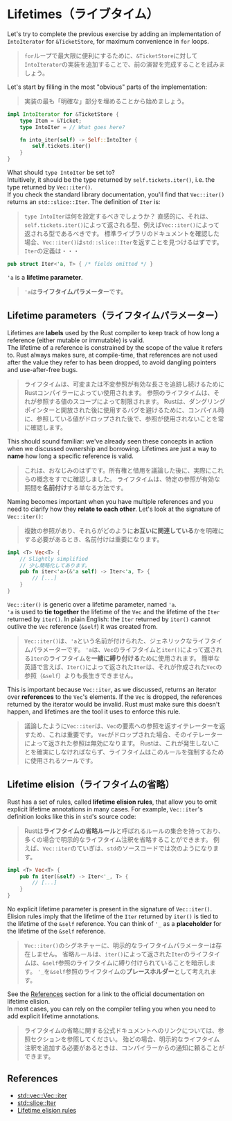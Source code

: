 # Lifetimes（ライブタイム）

Let's try to complete the previous exercise by adding an implementation of `IntoIterator` for `&TicketStore`, for
maximum convenience in `for` loops.

> `for`ループで最大限に便利にするために、`&TicketStore`に対して`IntoIterator`の実装を追加することで、前の演習を完成することを試みましょう。

Let's start by filling in the most "obvious" parts of the implementation:

> 実装の最も「明確な」部分を埋めることから始めましょう。

```rust
impl IntoIterator for &TicketStore {
    type Item = &Ticket;
    type IntoIter = // What goes here?

    fn into_iter(self) -> Self::IntoIter {
        self.tickets.iter()
    }
}
```

What should `type IntoIter` be set to?\
Intuitively, it should be the type returned by `self.tickets.iter()`, i.e. the type returned by `Vec::iter()`.\
If you check the standard library documentation, you'll find that `Vec::iter()` returns an `std::slice::Iter`.
The definition of `Iter` is:

> `type IntoIter`は何を設定するべきでしょうか？
> 直感的に、それは、`self.tickets.iter()`によって返される型、例えば`Vec::iter()`によって返される型であるべきです。
> 標準ライブラリのドキュメントを確認した場合、`Vec::iter()`は`std::slice::Iter`を返すことを見つけるはずです。
> `Iter`の定義は・・・

```rust
pub struct Iter<'a, T> { /* fields omitted */ }
```

`'a` is a **lifetime parameter**.

> `'a`は**ライフタイムパラメーター**です。

## Lifetime parameters（ライフタイムパラメーター）

Lifetimes are **labels** used by the Rust compiler to keep track of how long a reference (either mutable or
immutable) is valid.\
The lifetime of a reference is constrained by the scope of the value it refers to. Rust always makes sure, at compile-time,
that references are not used after the value they refer to has been dropped, to avoid dangling pointers and use-after-free bugs.

> ライフタイムは、可変または不変参照が有効な長さを追跡し続けるためにRustコンパイラーによってい使用されます。
> 参照のライフタイムは、それが参照する値のスコープによって制限されます。
> Rustは、ダングリングポインターと開放された後に使用するバグを避けるために、コンパイル時に、参照している値がドロップされた後で、参照が使用されないことを常に確認します。

This should sound familiar: we've already seen these concepts in action when we discussed ownership and borrowing.
Lifetimes are just a way to **name** how long a specific reference is valid.

> これは、おなじみのはずです。所有権と借用を議論した後に、実際にこれらの概念をすでに確認しました。
> ライフタイムは、特定の参照が有効な期間を**名前付け**する単なる方法です。

Naming becomes important when you have multiple references and you need to clarify how they **relate to each other**.
Let's look at the signature of `Vec::iter()`:

> 複数の参照があり、それらがどのように**お互いに関連している**かを明確にする必要があるとき、名前付けは重要になります。

```rust
impl <T> Vec<T> {
    // Slightly simplified
    // 少し簡略化してあります。
    pub fn iter<'a>(&'a self) -> Iter<'a, T> {
        // [...]
    }
}
```

`Vec::iter()` is generic over a lifetime parameter, named `'a`.\
`'a` is used to **tie together** the lifetime of the `Vec` and the lifetime of the `Iter` returned by `iter()`.
In plain English: the `Iter` returned by `iter()` cannot outlive the `Vec` reference (`&self`) it was created from.

> `Vec::iter()`は、`'a`という名前が付けられた、ジェネリックなライフタイムパラメーターです。
> `'a`は、`Vec`のライフタイムと`iter()`によって返される`Iter`のライフタイムを**一緒に縛り付ける**ために使用されます。
> 簡単な英語で言えば、`Iter()`によって返された`Iter`は、それが作成された`Vec`の参照（`&self`）よりも長生きできません。

This is important because `Vec::iter`, as we discussed, returns an iterator over **references** to the `Vec`'s elements.
If the `Vec` is dropped, the references returned by the iterator would be invalid. Rust must make sure this doesn't happen,
and lifetimes are the tool it uses to enforce this rule.

> 議論したように`Vec::iter`は、`Vec`の要素への参照を返すイテレーターを返すため、これは重要です。
> `Vec`がドロップされた場合、そのイテレーターによって返された参照は無効になります。
> Rustは、これが発生しないことを確実にしなければならず、ライフタイムはこのルールを強制するために使用されるツールです。

## Lifetime elision（ライフタイムの省略）

Rust has a set of rules, called **lifetime elision rules**, that allow you to omit explicit lifetime annotations in many cases.
For example, `Vec::iter`'s definition looks like this in `std`'s source code:

> Rustは**ライフタイムの省略ルール**と呼ばれるルールの集合を持っており、多くの場合で明示的なライフタイム注釈を省略することができます。
> 例えば、`Vec::iter`のていぎは、`std`のソースコードでは次のようになります。

```rust
impl <T> Vec<T> {
    pub fn iter(&self) -> Iter<'_, T> {
        // [...]
    }
}
```

No explicit lifetime parameter is present in the signature of `Vec::iter()`.
Elision rules imply that the lifetime of the `Iter` returned by `iter()` is tied to the lifetime of the `&self` reference.
You can think of `'_` as a **placeholder** for the lifetime of the `&self` reference.

> `Vec::iter()`のシグネチャーに、明示的なライフタイムパラメーターは存在しません。
> 省略ルールは、`iter()`によって返された`Iter`のライフタイムは、`&self`参照のライフタイムに縛り付けられていることを暗示します。
> `'_`を`&self`参照のライフタイムの**プレースホルダー**として考えれます。

See the [References](#references) section for a link to the official documentation on lifetime elision.\
In most cases, you can rely on the compiler telling you when you need to add explicit lifetime annotations.

> ライフタイムの省略に関する公式ドキュメントへのリンクについては、参照セクションを参照してください。
> 殆どの場合、明示的なライフタイム注釈を追加する必要があるときは、コンパイラーからの通知に頼ることができます。

## References

- [std::vec::Vec::iter](https://doc.rust-lang.org/std/vec/struct.Vec.html#method.iter)
- [std::slice::Iter](https://doc.rust-lang.org/std/slice/struct.Iter.html)
- [Lifetime elision rules](https://doc.rust-lang.org/reference/lifetime-elision.html)
